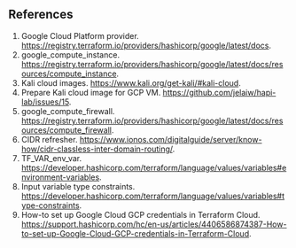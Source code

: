 ## References
1. Google Cloud Platform provider. https://registry.terraform.io/providers/hashicorp/google/latest/docs.
1. google_compute_instance. https://registry.terraform.io/providers/hashicorp/google/latest/docs/resources/compute_instance.
1. Kali cloud images. https://www.kali.org/get-kali/#kali-cloud.
1. Prepare Kali cloud image for GCP VM. https://github.com/jelaiw/hapi-lab/issues/15.
1. google_compute_firewall. https://registry.terraform.io/providers/hashicorp/google/latest/docs/resources/compute_firewall.
1. CIDR refresher. https://www.ionos.com/digitalguide/server/know-how/cidr-classless-inter-domain-routing/.
1. TF_VAR_env_var. https://developer.hashicorp.com/terraform/language/values/variables#environment-variables.
1. Input variable type constraints. https://developer.hashicorp.com/terraform/language/values/variables#type-constraints.
1. How-to set up Google Cloud GCP credentials in Terraform Cloud. https://support.hashicorp.com/hc/en-us/articles/4406586874387-How-to-set-up-Google-Cloud-GCP-credentials-in-Terraform-Cloud.
